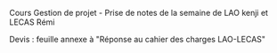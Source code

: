 Cours Gestion de projet - Prise de notes de la semaine de LAO kenji et LECAS Rémi

Devis : feuille annexe à "Réponse au cahier des charges LAO-LECAS"
